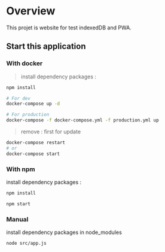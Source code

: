 # Overview

This projet is website for test indexedDB and PWA.

## Start this application

### With docker

> install dependency packages :

```bash
npm install
```

```bash
# For dev
docker-compose up -d

# For production
docker-compose -f docker-compose.yml -f production.yml up
```

> remove : first for update

```bash
docker-compose restart
# or
docker-compose start
```

### With npm

install dependency packages :

```bash
npm install
```

```bash
npm start
```

### Manual

install dependency packages in node_modules

```bash
node src/app.js
```

